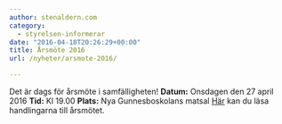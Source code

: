 ```yaml
---
author: stenaldern.com
category:
  - styrelsen-informerar
date: "2016-04-18T20:26:29+00:00"
title: Årsmöte 2016
url: /nyheter/arsmote-2016/

---
```

Det är dags för årsmöte i samfälligheten!
**Datum:** Onsdagen den 27 april 2016
**Tid:** Kl 19.00
**Plats:** Nya Gunnesboskolans matsal
[Här](/wp-content/uploads/2016/04/Utskick_Stamma_20160427.pdf "Handlingar") kan du läsa handlingarna till årsmötet.
